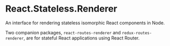 # React.Stateless.Renderer

An interface for rendering stateless isomorphic React components in Node.

Two companion packages, `react-routes-renderer` and `redux-routes-renderer`, are for stateful React applications using React Router.
